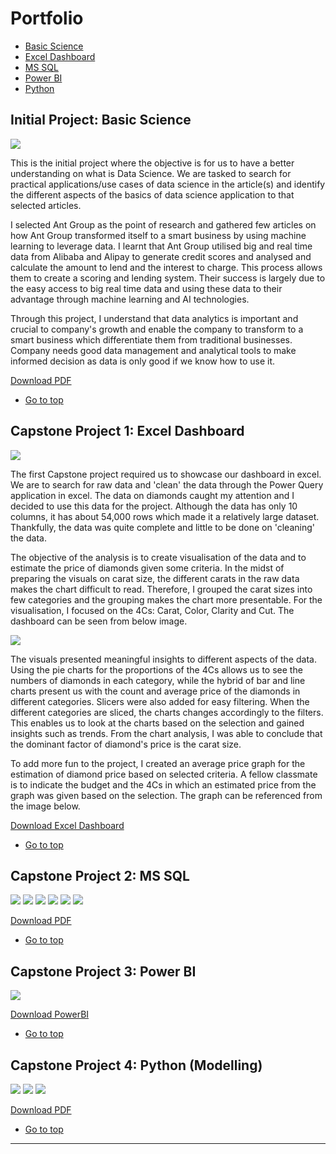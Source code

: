 <h1 id="Portfolio">Portfolio</h1>

- <a href="#BS">Basic Science</a>
- <a href="#ED">Excel Dashboard</a>
- <a href="#SQL">MS SQL</a>
- <a href="#PBI">Power BI</a>
- <a href="#PYT">Python</a>


<h2 id="BS">Initial Project: Basic Science</h2>

<img src="images/AntGroup.jpg?raw=true"/>

<p>
This is the initial project where the objective is for us to have a better understanding on what is Data Science.
We are tasked to search for practical applications/use cases of data science in the article(s) and identify the different aspects of the basics of data science application to that selected articles.
</p>

<p>
I selected Ant Group as the point of research and gathered few articles on how Ant Group transformed itself to a smart business by using machine learning to leverage data. I learnt that Ant Group utilised big and real time data from Alibaba and Alipay to generate credit scores and analysed and calculate the amount to lend and the interest to charge. This process allows them to create a scoring and lending system. Their success is largely due to the easy access to big real time data and using these data to their advantage through machine learning and AI technologies.
</p>

<p>
Through this project, I understand that data analytics is important and crucial to company's growth and enable the company to transform to a smart business which differentiate them from traditional businesses. Company needs good data management and analytical tools to make informed decision as data is only good if we know how to use it.
</p>

[Download PDF](pdf/AntGroup.pdf)

- <a href="#Portfolio">Go to top</a>

<h2 id="ED">Capstone Project 1: Excel Dashboard</h2>

<img src="images/Diamonds.jpg?raw=true"/>

<p>
The first Capstone project required us to showcase our dashboard in excel. We are to search for raw data and 'clean' the data through the Power Query application in excel.
The data on diamonds caught my attention and I decided to use this data for the project. Although the data has only 10 columns, it has about 54,000 rows which made it a relatively large dataset.
Thankfully, the data was quite complete and little to be done on 'cleaning' the data.
</p>

<p>
The objective of the analysis is to create visualisation of the data and to estimate the price of diamonds given some criteria.
In the midst of preparing the visuals on carat size, the different carats in the raw data makes the chart difficult to read. Therefore, I grouped the carat sizes into few categories and the grouping makes the chart more presentable.
For the visualisation, I focused on the 4Cs: Carat, Color, Clarity and Cut.
The dashboard can be seen from below image.
</p>

<img src="images/Diamonds_Dashboard.jpg?raw=true"/>

<p>
The visuals presented meaningful insights to different aspects of the data. Using the pie charts for the proportions of the 4Cs allows us to see the numbers of diamonds in each category, while the hybrid of bar and line charts present us with the count and average price of the diamonds in different categories.
Slicers were also added for easy filtering. When the different categories are sliced, the charts changes accordingly to the filters. This enables us to look at the charts based on the selection and gained insights such as trends.
From the chart analysis, I was able to conclude that the dominant factor of diamond's price is the carat size.
</p>

<p>
To add more fun to the project, I created an average price graph for the estimation of diamond price based on selected criteria. A fellow classmate is to indicate the budget and the 4Cs in which an estimated price from the graph was given based on the selection.
The graph can be referenced from the image below.
</p>


[Download Excel Dashboard](pdf/diamonds.xlsx)

- <a href="#Portfolio">Go to top</a>

<h2 id="SQL">Capstone Project 2: MS SQL</h2>

<img src="images/HairSalon_Main_SQL.jpg?raw=true"/>

<img src="images/HairSalon_Busiest.jpg?raw=true"/>

<img src="images/HairSalon_Topclients.jpg?raw=true"/>

<img src="images/HairSalon_NoShow.jpg?raw=true"/>

<img src="images/HairSalon_StoredProcedures.jpg?raw=true"/>

<img src="images/HairSalon_Functions.jpg?raw=true"/>

[Download PDF](pdf/HairSalon_PP.pdf)

- <a href="#Portfolio">Go to top</a>

<h2 id="PBI">Capstone Project 3: Power BI</h2>

<img src="images/UKAccidents_PowerBI.jpg?raw=true"/>

[Download PowerBI](pdf/UK_Accident.pbix)

- <a href="#Portfolio">Go to top</a>

<h2 id="PYT">Capstone Project 4: Python (Modelling)</h2>

<img src="images/Diamonds_Python.jpg?raw=true"/>

<img src="images/Diamonds_Python_Results.jpg?raw=true"/>

<img src="images/Diamonds_Python_Feature.jpg?raw=true"/>

[Download PDF](pdf/Diamonds_df.pdf)

- <a href="#Portfolio">Go to top</a>






---

